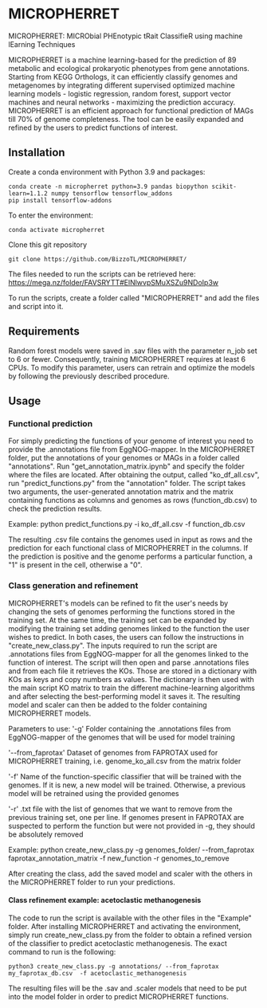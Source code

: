 # MICROPHERRET
MICROPHERRET: MICRObial PHEnotypic tRait ClassifieR using machine lEarning Techniques

MICROPHERRET is a machine learning-based for the prediction of 89 metabolic and ecological prokaryotic phenotypes from gene annotations. Starting from KEGG Orthologs, it can efficiently classify genomes and metagenomes by integrating different supervised optimized machine learning models - logistic regression, random forest, support vector machines and neural networks - maximizing the prediction accuracy. MICROPHERRET is an efficient approach for functional prediction of MAGs till 70% of genome completeness. The tool can be easily expanded and refined by the users to predict functions of interest.

## Installation
Create a conda environment with Python 3.9 and packages:
```
conda create -n micropherret python=3.9 pandas biopython scikit-learn=1.1.2 numpy tensorflow tensorflow_addons
pip install tensorflow-addons
```
To enter the environment:
```
conda activate micropherret
```
Clone this git repository
```
git clone https://github.com/BizzoTL/MICROPHERRET/
```
The files needed to run the scripts can be retrieved here:  https://mega.nz/folder/FAVSRYTT#ElNlwvpSMuXSZu9NDoIp3w

To run the scripts, create a folder called "MICROPHERRET" and add the files and script into it.

## Requirements
Random forest models were saved in .sav files with the parameter n_job set to 6 or fewer. Consequently, training MICROPHERRET requires at least 6 CPUs. To modify this parameter, users can retrain and optimize the models by following the previously described procedure.

## Usage
### Functional prediction
For simply predicting the functions of your genome of interest you need to provide the .annotations file from EggNOG-mapper. In the MICROPHERRET folder, put the annotations of your genomes or MAGs in a folder called "annotations". Run "get_annotation_matrix.ipynb" and specify the folder where the files are located. After obtaining the output, called "ko_df_all.csv", run "predict_functions.py" from the "annotation" folder. The script takes two arguments, the user-generated annotation matrix and the matrix containing functions as columns and genomes as rows (function_db.csv) to check the prediction results. 

Example:
python predict_functions.py -i ko_df_all.csv -f function_db.csv

The resulting .csv file contains the genomes used in input as rows and the prediction for each functional class of MICROPHERRET in the columns. If the prediction is positive and the genome performs a particular function, a "1" is present in the cell, otherwise a "0".

### Class generation and refinement
MICROPHERRET's models can be refined to fit the user's needs by changing the sets of genomes performing the functions stored in the training set. At the same time, the training set can be expanded by modifying the training set adding genomes linked to the function the user wishes to predict. In both cases, the users can follow the instructions in "create_new_class.py". The inputs required to run the script are .annotations files from EggNOG-mapper for all the genomes linked to the function of interest. The script will then open and parse .annotations files and from each file it retrieves the KOs. Those are stored in a dictionary with KOs as keys and copy numbers as values. The dictionary is then used with the main script KO matrix to train the different machine-learning algorithms and after selecting the best-performing model it saves it. The resulting model and scaler can then be added to the folder containing MICROPHERRET models.

Parameters to use:
'-g' Folder containing the .annotations files from EggNOG-mapper of the genomes that will be used for model training

'--from_faprotax' Dataset of genomes from FAPROTAX used for MICROPHERRET training, i.e. genome_ko_all.csv from the matrix folder

'-f' Name of the function-specific classifier that will be trained with the genomes. If it is new, a new model will be trained. Otherwise, a previous model will be retrained using the provided genomes 

'-r' .txt file with the list of genomes that we want to remove from the previous training set, one per line. If genomes present in FAPROTAX are suspected to perform the function but were not provided in -g, they should be absolutely removed


Example:
python create_new_class.py -g genomes_folder/ --from_faprotax faprotax_annotation_matrix -f new_function -r genomes_to_remove

After creating the class, add the saved model and scaler with the others in the MICROPHERRET folder to run your predictions.

#### Class refinement example: acetoclastic methanogenesis
The code to run the script is available with the other files in the "Example" folder. After installing MICROPHERRET and activating the environment, simply run create_new_class.py from the folder to obtain a refined version of the classifier to predict acetoclastic methanogenesis. The exact command to run is the following:
```
python3 create_new_class.py -g annotations/ --from_faprotax my_faprotax_db.csv  -f acetoclastic_methanogenesis 
```
The resulting files will be the .sav and .scaler models that need to be put into the model folder in order to predict MICROPHERRET functions.
